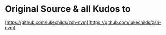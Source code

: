 # Original Source & all Kudos to

[https://github.com/lukechilds/zsh-nvm](https://github.com/lukechilds/zsh-nvm)
